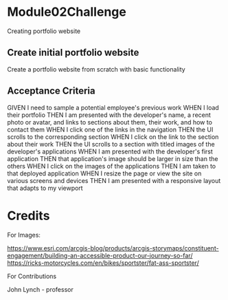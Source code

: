 # Module02Challenge
Creating portfolio website

## Create initial portfolio website

Create a portfolio website from scratch with basic functionality

## Acceptance Criteria

GIVEN I need to sample a potential employee's previous work
WHEN I load their portfolio
THEN I am presented with the developer's name, a recent photo or avatar, and links to sections about them, their work, and how to contact them
WHEN I click one of the links in the navigation
THEN the UI scrolls to the corresponding section
WHEN I click on the link to the section about their work
THEN the UI scrolls to a section with titled images of the developer's applications
WHEN I am presented with the developer's first application
THEN that application's image should be larger in size than the others
WHEN I click on the images of the applications
THEN I am taken to that deployed application
WHEN I resize the page or view the site on various screens and devices
THEN I am presented with a responsive layout that adapts to my viewport

# Credits
For Images:

  https://www.esri.com/arcgis-blog/products/arcgis-storymaps/constituent-engagement/building-an-accessible-product-our-journey-so-far/
  https://ricks-motorcycles.com/en/bikes/sportster/fat-ass-sportster/
  
For Contributions

John Lynch - professor
